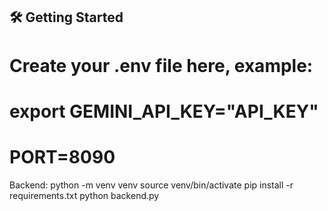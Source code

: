 
## 🛠️ Getting Started

# Create your .env file here, example:
# export GEMINI_API_KEY="API_KEY"
# PORT=8090

Backend:
python -m venv venv
source venv/bin/activate
pip install -r requirements.txt
python backend.py
